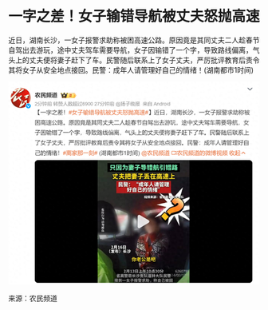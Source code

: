 # 一字之差！女子输错导航被丈夫怒抛高速

近日，湖南长沙，一女子报警求助称被困高速公路。原因竟是其同丈夫二人趁春节自驾出去游玩，途中丈夫驾车需要导航，女子因输错了一个字，导致路线偏离，气头上的丈夫便将妻子赶下了车。民警随后联系上了女子丈夫，严厉批评教育后责令其将女子从安全地点接回。民警：成年人请管理好自己的情绪！(湖南都市1时间)

![2c0d4b6f43d3e98f973799e096b7e8d6.jpg](https://raw.githubusercontent.com/qqhsx/qqnews_image/main/2024/02/17/一字之差！女子输错导航被丈夫怒抛高速/2c0d4b6f43d3e98f973799e096b7e8d6.jpg)

来源：农民频道

